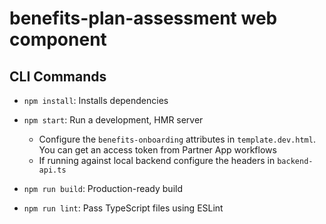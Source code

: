 # benefits-plan-assessment web component

## CLI Commands

* `npm install`: Installs dependencies

* `npm start`: Run a development, HMR server

  * Configure the `benefits-onboarding` attributes in `template.dev.html`. You can get an access token from Partner App workflows
  * If running against local backend configure the headers in `backend-api.ts`

* `npm run build`: Production-ready build

* `npm run lint`: Pass TypeScript files using ESLint
